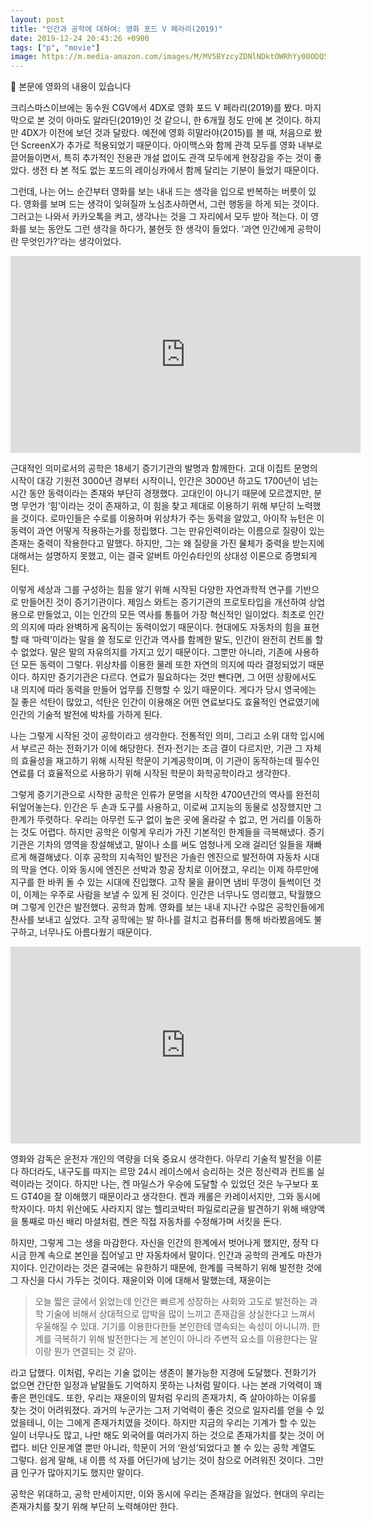 ```yaml
---
layout: post
title: "인간과 공학에 대하여: 영화 포드 V 페라리(2019)"
date: 2019-12-24 20:43:26 +0900
tags: ["p", "movie"]
image: https://m.media-amazon.com/images/M/MV5BYzcyZDNlNDktOWRhYy00ODQ5LTg1ODQtZmFmZTIyMjg2Yjk5XkEyXkFqcGdeQXVyMTkxNjUyNQ@@._V1_SY1000_SX675_AL_.jpg
---
```


📌 본문에 영화의 내용이 있습니다

크리스마스이브에는 동수원 CGV에서 4DX로 영화 포드 V 페라리(2019)를 봤다. 마지막으로 본 것이 아마도 알라딘(2019)인 것 같으니, 한 6개월 정도 만에 본 것이다. 하지만 4DX가 이전에 보던 것과 달랐다. 예전에 영화 히말라야(2015)를 볼 때, 처음으로 봤던 ScreenX가 추가로 적용되었기 때문이다. 아이맥스와 함께 관객 모두를 영화 내부로 끌어들이면서, 특히 추가적인 전용관 개설 없이도 관객 모두에게 현장감을 주는 것이 좋았다. 생전 타 본 적도 없는 포드의 레이싱카에서 함께 달리는 기분이 들었기 때문이다.

그런데, 나는 어느 순간부터 영화를 보는 내내 드는 생각을 입으로 반복하는 버릇이 있다. 영화를 보며 드는 생각이 잊혀질까 노심초사하면서, 그런 행동을 하게 되는 것이다. 그러고는 나와서 카카오톡을 켜고, 생각나는 것을 그 자리에서 모두 받아 적는다. 이 영화를 보는 동안도 그런 생각을 하다가, 불현듯 한 생각이 들었다. ‘과연 인간에게 공학이란 무엇인가?’라는 생각이었다.

<iframe width="560" height="315" src="https://www.youtube.com/embed/zyYgDtY2AMY" frameborder="0" allow="accelerometer; autoplay; encrypted-media; gyroscope; picture-in-picture" allowfullscreen></iframe>

근대적인 의미로서의 공학은 18세기 증기기관의 발명과 함께한다. 고대 이집트 문명의 시작이 대강 기원전 3000년 경부터 시작이니, 인간은 3000년 하고도 1700년이 넘는 시간 동안 동력이라는 존재와 부단히 경쟁했다. 고대인이 아니기 때문에 모르겠지만, 분명 무언가 ‘힘’이라는 것이 존재하고, 이 힘을 찾고 제대로 이용하기 위해 부단히 노력했을 것이다. 로마인들은 수로를 이용하며 위상차가 주는 동력을 알았고, 아이작 뉴턴은 이 동력이 과연 어떻게 작용하는가를 정립했다. 그는 만유인력이라는 이름으로 질량이 있는 존재는 중력이 작용한다고 말했다. 하지만, 그는 왜 질량을 가진 물체가 중력을 받는지에 대해서는 설명하지 못했고, 이는 결국 알버트 아인슈타인의 상대성 이론으로 증명되게 된다.

이렇게 세상과 그를 구성하는 힘을 알기 위해 시작된 다양한 자연과학적 연구를 기반으로 만들어진 것이 증기기관이다. 제임스 와트는 증기기관의 프로토타입을 개선하여 상업용으로 만들었고, 이는 인간의 모든 역사를 통틀어 가장 혁신적인 일이었다. 최초로 인간의 의지에 따라 완벽하게 움직이는 동력이었기 때문이다. 현대에도 자동차의 힘을 표현할 때 ‘마력’이라는 말을 쓸 정도로 인간과 역사를 함께한 말도, 인간이 완전히 컨트롤 할 수 없었다. 말은 말의 자유의지를 가지고 있기 때문이다. 그뿐만 아니라, 기존에 사용하던 모든 동력이 그렇다. 위상차를 이용한 물레 또한 자연의 의지에 따라 결정되었기 때문이다. 하지만 증기기관은 다르다. 연료가 필요하다는 것만 뺀다면, 그 어떤 상황에서도 내 의지에 따라 동력을 만들어 업무를 진행할 수 있기 때문이다. 게다가 당시 영국에는 질 좋은 석탄이 많았고, 석탄은 인간이 이용해온 어떤 연료보다도 효율적인 연료였기에 인간의 기술적 발전에 박차를 가하게 된다.

나는 그렇게 시작된 것이 공학이라고 생각한다. 전통적인 의미, 그리고 소위 대학 입시에서 부르곤 하는 전화기가 이에 해당한다. 전자·전기는 조금 결이 다르지만, 기관 그 자체의 효율성을 재고하기 위해 시작된 학문이 기계공학이며, 이 기관이 동작하는데 필수인 연료를 더 효율적으로 사용하기 위해 시작된 학문이 화학공학이라고 생각한다.

그렇게 증기기관으로 시작한 공학은 인류가 문명을 시작한 4700년간의 역사를 완전히 뒤엎어놓는다. 인간은 두 손과 도구를 사용하고, 이로써 고지능의 동물로 성장했지만 그 한계가 뚜렷하다. 우리는 아무런 도구 없이 높은 곳에 올라갈 수 없고, 먼 거리를 이동하는 것도 어렵다. 하지만 공학은 이렇게 우리가 가진 기본적인 한계들을 극복해냈다. 증기기관은 기차의 영역을 창설해냈고, 말이나 소를 써도 엄청나게 오래 걸리던 일들을 재빠르게 해결해냈다. 이후 공학의 지속적인 발전은 가솔린 엔진으로 발전하여 자동차 시대의 막을 연다. 이와 동시에 엔진은 선박과 항공 장치로 이어졌고, 우리는 이제 하루만에 지구를 한 바퀴 돌 수 있는 시대에 진입했다. 고작 물을 끓이면 냄비 뚜껑이 들썩이던 것이, 이제는 우주로 사람을 보낼 수 있게 된 것이다. 인간은 너무나도 영리했고, 탁월했으며 그렇게 인간은 발전했다. 공학과 함께. 영화를 보는 내내 지나간 수많은 공학인들에게 찬사를 보내고 싶었다. 고작 공학에는 발 하나를 걸치고 컴퓨터를 통해 바라봤음에도 불구하고, 너무나도 아름다웠기 때문이다. 

<iframe width="560" height="315" src="https://www.youtube.com/embed/I3h9Z89U9ZA" frameborder="0" allow="accelerometer; autoplay; encrypted-media; gyroscope; picture-in-picture" allowfullscreen></iframe>

영화와 감독은 운전자 개인의 역량을 더욱 중요시 생각한다. 아무리 기술적 발전을 이룬다 하더라도, 내구도를 따지는 르망 24시 레이스에서 승리하는 것은 정신력과 컨트롤 실력이라는 것이다. 하지만 나는, 켄 마일스가 우승에 도달할 수 있었던 것은 누구보다 포드 GT40을 잘 이해했기 때문이라고 생각한다. 켄과 캐롤은 카레이서지만, 그와 동시에 학자이다. 마치 위산에도 사라지지 않는 헬리코박터 파일로리균을 발견하기 위해 배양액을 통째로 마신 배리 마셜처럼, 켄은 직접 자동차를 수정해가며 서킷을 돈다.

하지만, 그렇게 그는 생을 마감한다. 자신을 인간의 한계에서 벗어나게 했지만, 정작 다시금 한계 속으로 본인을 집어넣고 만 자동차에서 말이다. 인간과 공학의 관계도 마찬가지이다. 인간이라는 것은 결국에는 유한하기 때문에, 한계를 극복하기 위해 발전한 것에 그 자신을 다시 가두는 것이다. 재윤이와 이에 대해서 말했는데, 재윤이는

> 오늘 짧은 글에서 읽었는데 인간은 빠르게 성장하는 사회와 고도로 발전하는 과학 기술에 비해서 상대적으로 압박을 많이 느끼고 존재감을 상실한다고 느껴서 우울해질 수 있대.
> 기기를 이용한다한들 본인한테 영속되는 속성이 아니니까.
> 한계를 극복하기 위해 발전한다는 게 본인이 아니라 주변적 요소를 이용한다는 말이랑 뭔가 연결되는 것 같아.

라고 답했다. 이처럼, 우리는 기술 없이는 생존이 불가능한 지경에 도달했다. 전화기가 없으면 간단한 일정과 낱말들도 기억하지 못하는 나처럼 말이다. 나는 본래 기억력이 꽤 좋은 편인데도. 또한, 우리는 재윤이의 말처럼 우리의 존재가치, 즉 살아야하는 이유를 찾는 것이 어려워졌다. 과거의 누군가는 그저 기억력이 좋은 것으로 일자리를 얻을 수 있었을테니, 이는 그에게 존재가치였을 것이다. 하지만 지금의 우리는 기계가 할 수 있는 일이 너무나도 많고, 나만 해도 외국어를 여러가지 하는 것으로 존재가치를 찾는 것이 어렵다. 비단 인문계열 뿐만 아니라, 학문이 거의 ‘완성’되었다고 볼 수 있는 공학 계열도 그렇다. 쉽게 말해, 내 이름 석 자를 어딘가에 남기는 것이 참으로 어려워진 것이다. 그만큼 인구가 많아지기도 했지만 말이다.

공학은 위대하고, 공학 만세이지만, 이와 동시에 우리는 존재감을 잃었다. 현대의 우리는 존재가치를 찾기 위해 부단히 노력해야만 한다. 
